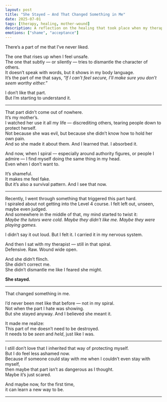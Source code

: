 ```yaml
---
layout: post
title: "She Stayed — And That Changed Something in Me"
date: 2025-07-01
tags: [therapy, healing, mother-wound]
description: A reflection on the healing that took place when my therapist stayed with me through my spiral, and how it softened an old survival pattern.
emotions: ["shame", "acceptance"]
---
```


There’s a part of me that I’ve never liked.

The one that rises up when I feel unsafe.  
The one that subtly — or silently — tries to dismantle the character of others.  
It doesn’t speak with words, but it shows in my body language.  
It’s the part of me that says, *“If I can’t feel secure, I’ll make sure you don’t seem worthy either.”*

I don’t like that part.  
But I’m starting to understand it.

---

That part didn’t come out of nowhere.  
It’s my mother’s.  
I watched her use it all my life — discrediting others, tearing people down to protect herself.  
Not because she was evil, but because she didn’t know how to hold her own pain.  
And so she made it about them. And I learned that. I absorbed it.

And now, when I spiral — especially around authority figures, or people I admire — I find myself doing the same thing in my head.  
Even when I don’t want to.

It’s shameful.  
It makes me feel fake.  
But it’s also a survival pattern. And I see that now.

---

Recently, I went through something that triggered this part hard.  
I spiraled about not getting into the Level 4 course. I felt left out, unseen, maybe even judged.  
And somewhere in the middle of that, my mind started to twist it:  
*Maybe the tutors were cold. Maybe they didn’t like me. Maybe they were playing games.*

I didn’t say it out loud. But I felt it. I carried it in my nervous system.

And then I sat with my therapist — still in that spiral.  
Defensive. Raw. Wound wide open.

And she didn’t flinch.  
She didn’t correct me.  
She didn’t dismantle me like I feared she might.

**She stayed.**

---

That changed something in me.

I’d never been met like that before — not in my spiral.  
Not when the part I hate was showing.  
But she stayed anyway. And I believed she meant it.

It made me realize:  
This part of me doesn’t need to be destroyed.  
It needs to be *seen* and *held*, just like I was.

---

I still don’t love that I inherited that way of protecting myself.  
But I do feel less ashamed now.  
Because if someone could stay with me when I couldn’t even stay with myself,  
then maybe that part isn’t as dangerous as I thought.  
Maybe it’s just scared.

And maybe now, for the first time,  
it can learn a new way to be.


---